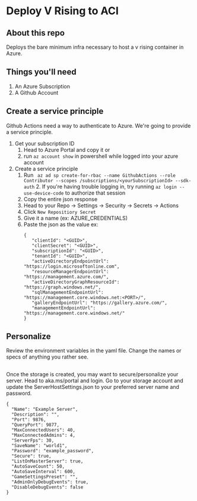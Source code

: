# Deploy V Rising to ACI
## About this repo
Deploys the bare minimum infra necessary to host a v rising container in Azure.

## Things you'll need
1. An Azure Subscription
2. A Github Account

## Create a service principle
Github Actions need a way to authenticate to Azure. We're going to provide a service principle.
1. Get your subscription ID
    1. Head to Azure Portal and copy it or
    2. run ```az account show``` in powershell while logged into your azure account
2. Create a service principle
    1. Run ``` az ad sp create-for-rbac --name GithubActions --role Contributor --scopes /subscriptions/<yourSubscriptionId> --sdk-auth```
        2. If you're having trouble logging in, try running ```az login --use-device-code``` to authorize that session
    2. Copy the entire json response
    3. Head to your Repo -> Settings -> Security -> Secrets -> Actions
    4. Click ```New Repositiory Secret``` 
    5. Give it a name (ex: AZURE_CREDENTIALS)
    6. Paste the json as the value ex:
         ```
        {
            "clientId": "<GUID>",
            "clientSecret": "<GUID>",
            "subscriptionId": "<GUID>",
            "tenantId": "<GUID>",
            "activeDirectoryEndpointUrl": "https://login.microsoftonline.com",
            "resourceManagerEndpointUrl": "https://management.azure.com/",
            "activeDirectoryGraphResourceId": "https://graph.windows.net/",
            "sqlManagementEndpointUrl": "https://management.core.windows.net:<PORT>/",
            "galleryEndpointUrl": "https://gallery.azure.com/",
            "managementEndpointUrl": "https://management.core.windows.net/"
        }
## Personalize
Review the environment variables in the yaml file.  Change the names or specs of anything you rather see. 

## 
Once the storage is created, you may want to secure/personalize your server. Head to aka.ms/portal and login. Go to your storage account and update the ServerHostSettings.json to your preferred server name and password. 
```
{
  "Name": "Example Server",
  "Description": "",
  "Port": 9876,
  "QueryPort": 9877,
  "MaxConnectedUsers": 40,
  "MaxConnectedAdmins": 4,
  "ServerFps": 30,
  "SaveName": "world1",
  "Password": "example_password",
  "Secure": true,
  "ListOnMasterServer": true,
  "AutoSaveCount": 50,
  "AutoSaveInterval": 600,
  "GameSettingsPreset": "",
  "AdminOnlyDebugEvents": true,
  "DisableDebugEvents": false
}
```

